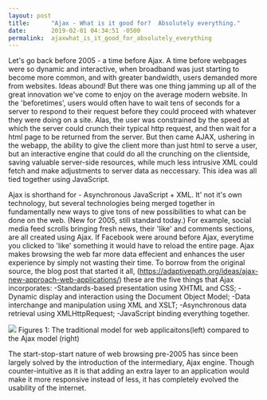 ```yaml
---
layout: post
title:      "Ajax - What is it good for?  Absolutely everything."
date:       2019-02-01 04:34:51 -0500
permalink:  ajaxwhat_is_it_good_for_absolutely_everything
---
```



Let's go back before 2005 - a time before Ajax.  A time before webpages were so dynamic and interactive, when broadband was just starting to become more common, and with greater bandwidth, users demanded more from websites.  Ideas abound!  But there was one thing jamming up all of the great innovation we've come to enjoy on the average modern website.  In the 'beforetimes', users would often have to wait tens of seconds for a server to respond to their request before they could proceed with whatever they were doing on a site.  Alas, the user was constrained by the speed at which the server could crunch their typical http request, and then wait for a html page to be returned from the server.  But then came AJAX, ushering in the webapp, the ability to give the client more than just html to serve a user, but an interactive engine that could do all the crunching on the clientside, saving valuable server-side resources, while much less intrusive XML could fetch and make adjustments to server data as neccessary.  This idea was all tied together using JavaScript.

Ajax is shorthand for - Asynchronous JavaScript + XML.  It' not it's own technology, but several technologies being merged together in fundamentally new ways to give tons of new possibilities to what can be done on the web.  (New for 2005, still standard today.)  For example, social media feed scrolls bringing fresh news, their 'like' and comments sections, are all created using Ajax.  If Facebook were around before Ajax, everytime you clicked to 'like' something it would have to reload the entire page.  Ajax makes browsing the web far more data effecient and enhances the user experience by simply not wasting their time.  To borrow from the original source, the blog post that started it all, (https://adaptivepath.org/ideas/ajax-new-approach-web-applications/) these are the five things that Ajax incorporates:
-Standards-based presentation using XHTML and CSS;
-Dynamic display and interaction using the Document Object Model;
-Data interchange and manipulation using XML and XSLT;
-Asynchronous data retrieval using XMLHttpRequest;
-JavaScript binding everything together.

![](https://adaptivepath.org/uploads/archive/images/publications/essays/ajax-fig1_small.png?timestamp=1549011366669)
Figures 1: The traditional model for web applicaitons(left) compared to the Ajax model (right)

The start-stop-start nature of web browsing pre-2005 has since been largely solved by the introduction of the intermediary, Ajax engine.  Though counter-intuitive as it is that adding an extra layer to an application would make it more responsive instead of less, it has completely evolved the usability of the internet.
